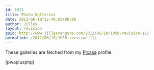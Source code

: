 ```yaml
---
id: 1073
title: Photo Galleries
date: 2012-06-10T12:40:03+00:00
author: Jilles
layout: revision
guid: http://www.jillesvangurp.com/2012/06/10/1058-revision-11/
permalink: /2012/06/10/1058-revision-11/
---
```

These galleries are fetched from my <a href="https://picasaweb.google.com/jillesvangurp/" title="Picasa profile">Picasa</a> profile.

[pwaplusphp]
